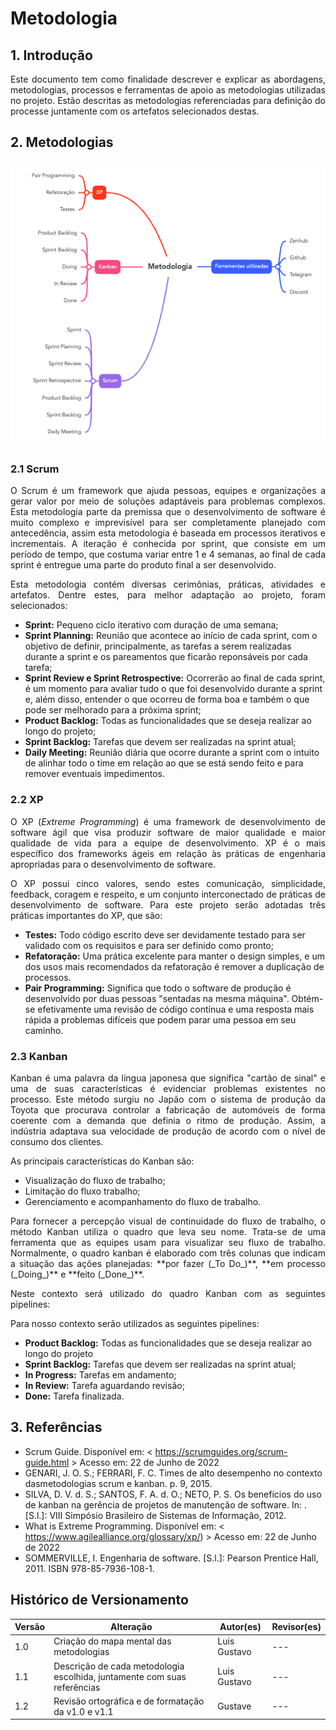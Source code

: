 # Metodologia

## 1. Introdução

<p style="text-align: justify;">
Este documento tem como finalidade descrever e explicar as abordagens, metodologias, processos e ferramentas de apoio as metodologias utilizadas no projeto. Estão descritas as metodologias referenciadas para definição do processe juntamente com os artefatos selecionados destas.
</p>

## 2. Metodologias

![alt text](../../assets/metodologia/metodologia.png)

### 2.1 Scrum

<p style="text-align: justify;">
O Scrum é um framework que ajuda pessoas, equipes e organizações a gerar valor por meio de soluções adaptáveis ​​para problemas complexos. Esta metodologia parte da premissa que o desenvolvimento de software é muito complexo e imprevisível para ser completamente planejado com antecedência, assim esta metodologia é baseada em processos iterativos e incrementais. A iteração é conhecida por sprint, que consiste em um período de tempo, que costuma variar entre 1 e 4 semanas, ao final de cada sprint é entregue uma parte do produto final a ser desenvolvido.
</p>

<p style="text-align: justify;">
Esta metodologia contém diversas cerimônias, práticas, atividades e artefatos. Dentre estes, para melhor adaptação ao projeto, foram selecionados:
</p>

- **Sprint:** Pequeno ciclo iterativo com duração de uma semana;
- **Sprint Planning:** Reunião que acontece ao início de cada sprint, com o objetivo de definir, principalmente, as tarefas a serem realizadas durante a sprint e os pareamentos que ficarão reponsáveis por cada tarefa;
- **Sprint Review e Sprint Retrospective:** Ocorrerão ao final de cada sprint, é um momento para avaliar tudo o que foi desenvolvido durante a sprint e, além disso, entender o que ocorreu de forma boa e também o que pode ser melhorado para a próxima sprint;
- **Product Backlog:** Todas as funcionalidades que se deseja realizar ao longo do projeto;
- **Sprint Backlog:** Tarefas que devem ser realizadas na sprint atual;
- **Daily Meeting:** Reunião diária que ocorre durante a sprint com o intuito de alinhar todo o time em relação ao que se está sendo feito e para remover eventuais impedimentos.

### 2.2 XP

<p style="text-align: justify;">
O XP (<i>Extreme Programming</i>) é uma framework de desenvolvimento de software ágil que visa produzir software de maior qualidade e maior qualidade de vida para a equipe de desenvolvimento. XP é o mais específico dos frameworks ágeis em relação às práticas de engenharia apropriadas para o desenvolvimento de software.
</p>

<p style="text-align: justify;">
O XP possui cinco valores, sendo estes comunicação, simplicidade, feedback, coragem e respeito, e um conjunto interconectado de práticas de desenvolvimento de software. Para este projeto serão adotadas três práticas importantes do XP, que são:
</p>

- **Testes:** Todo código escrito deve ser devidamente testado para ser validado com os requisitos e para ser definido como pronto;
- **Refatoração:** Uma prática excelente para manter o design simples, e um dos usos mais recomendados da refatoração é remover a duplicação de processos.
- **Pair Programming:** Significa que todo o software de produção é desenvolvido por duas pessoas "sentadas na mesma máquina". Obtém-se efetivamente uma revisão de código contínua e uma resposta mais rápida a problemas difíceis que podem parar uma pessoa em seu caminho.

### 2.3 Kanban

<p style="text-align: justify;">
Kanban é uma palavra da língua japonesa que significa "cartão de sinal" e uma de suas características é evidenciar problemas existentes no processo. Este método surgiu no Japão com o sistema de produção da Toyota que procurava controlar a fabricação de automóveis de forma coerente com a demanda que definia o ritmo de produção. Assim, a indústria adaptava sua velocidade de produção de acordo com o nível de consumo dos clientes.
</p>

As principais características do Kanban são:

- Visualização do fluxo de trabalho;
- Limitação do fluxo trabalho;
- Gerenciamento e acompanhamento do fluxo de trabalho.

<p style="text-align: justify;">
Para fornecer a percepção visual de continuidade do fluxo de trabalho, o método Kanban utiliza o quadro que leva seu nome. Trata-se de uma ferramenta que as equipes usam para visualizar seu fluxo de trabalho. Normalmente, o quadro kanban é elaborado com três colunas que indicam a situação das ações planejadas: **por fazer (_To Do_)**, **em processo (_Doing_)** e **feito (_Done_)**.
</p>

<p style="text-align: justify;">
Neste contexto será utilizado do quadro Kanban com as seguintes pipelines:
</p>

Para nosso contexto serão utilizados as seguintes pipelines:

- **Product Backlog:** Todas as funcionalidades que se deseja realizar ao longo do projeto
- **Sprint Backlog:** Tarefas que devem ser realizadas na sprint atual;
- **In Progress:** Tarefas em andamento;
- **In Review:** Tarefa aguardando revisão;
- **Done:** Tarefa finalizada.

## 3. Referências

- Scrum Guide. Disponível em: < <https://scrumguides.org/scrum-guide.html> > Acesso em: 22 de Junho de 2022
- GENARI, J. O. S.; FERRARI, F. C. Times de alto desempenho no contexto dasmetodologias scrum e kanban. p. 9, 2015.
- SILVA, D. V. d. S.; SANTOS, F. A. d. O.; NETO, P. S. Os benefícios do uso de kanban na gerência de projetos de manutenção de software. In: . [S.l.]: VIII Simpósio Brasileiro de Sistemas de Informação, 2012.
- What is Extreme Programming. Disponível em: < <https://www.agilealliance.org/glossary/xp/>) > Acesso em: 22 de Junho de 2022
- SOMMERVILLE, I. Engenharia de software. [S.l.]: Pearson Prentice Hall, 2011. ISBN 978-85-7936-108-1.

## Histórico de Versionamento

| Versão | Alteração                                                                | Autor(es)    | Revisor(es) |
| ------ | ------------------------------------------------------------------------ | ------------ | ----------- |
| 1.0    | Criação do mapa mental das metodologias                                  | Luis Gustavo | ---         |
| 1.1    | Descrição de cada metodologia escolhida, juntamente com suas referências | Luis Gustavo | ---         |
| 1.2    | Revisão ortográfica e de formatação da v1.0 e v1.1                       | Gustave      | ---         |
